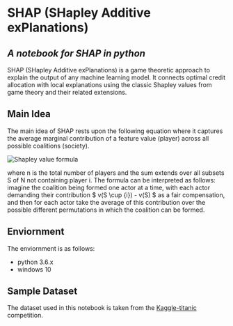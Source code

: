 # SHAP (SHapley Additive exPlanations)
## _A notebook for SHAP in python_

SHAP (SHapley Additive exPlanations) is a game theoretic approach to explain the output of any machine learning model. It connects optimal credit allocation with local explanations using the classic Shapley values from game theory and their related extensions.

## Main Idea

The main idea of SHAP rests upon the following equation where it captures the average marginal contribution of a feature value (player) across all possible coalitions (society).

<img src="https://miro.medium.com/max/1668/1*3mKBBgBnoTUGt0n73R8BaA.png" alt="Shapley value formula" title="Shapley value formula" class="center">

where n is the total number of players and the sum extends over all subsets S of N not containing player i. The formula can be interpreted as follows: imagine the coalition being formed one actor at a time, with each actor demanding their contribution 
$ v(S \cup {i}) - v(S) $ as a fair compensation, and then for each actor take the average of this contribution over the possible different permutations in which the coalition can be formed.

## Enviornment
The enviornment is as follows:
- python 3.6.x
- windows 10

## Sample Dataset
The dataset used in this notebook is taken from the [Kaggle-titanic](https://www.kaggle.com/c/titanic) competition.
